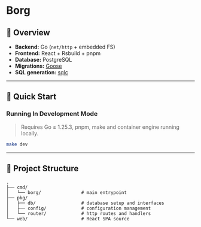 # Borg

## 🧠 Overview

- **Backend:** Go (`net/http` + embedded FS)  
- **Frontend:** React + Rsbuild + pnpm  
- **Database:** PostgreSQL  
- **Migrations:** [Goose](https://github.com/pressly/goose)  
- **SQL generation:** [sqlc](https://sqlc.dev)  

---

## 🚀 Quick Start

### Running In Development Mode

> Requires Go ≥ 1.25.3, pnpm, make and container engine running locally.

```bash
make dev
```

---

## 🧩 Project Structure

```
.
├── cmd/
│   └── borg/               # main entrypoint
├── pkg/
│   ├── db/                 # database setup and interfaces
│   ├── config/             # configuration management
│   └── router/             # http routes and handlers
└── web/                    # React SPA source
```
